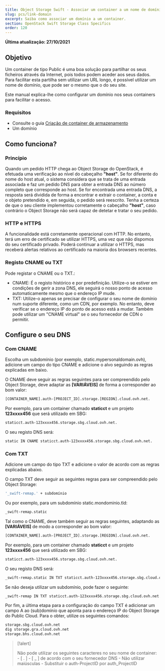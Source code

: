 ```yaml
---
title: Object Storage Swift - Associar um container a um nome de domínio
slug: pcs/link-domain
excerpt: Saiba como associar um domínio a um container.
section: OpenStack Swift Storage Class Specifics
order: 120
---
```


**Última atualização: 27/10/2021**

## Objetivo

Um container de tipo Public é uma boa solução para partilhar os seus ficheiros através da Internet, pois todos podem aceder aos seus dados. Para facilitar esta partilha sem utilizar um URL longo, é possível utilizar um nome de domínio, que pode ser o mesmo que o do seu site.

Este manual explica-lhe como configurar um domínio nos seus containers para facilitar o acesso.


### Requisitos

- Consulte o guia [Criação de container de armazenamento](https://docs.ovh.com/fr/storage/pcs/creation-de-conteneur/)
- Um domínio

## Como funciona?

### Princípio 
Quando um pedido HTTP chega ao Object Storage do OpenStack, é efetuada uma verificação ao nível do cabeçalho **"host"**. Se for diferente do nome do host atual, o sistema considera que se trata de uma entrada associada e faz um pedido DNS para obter a entrada DNS ao número completo que corresponde ao host. Se for encontrada uma entrada DNS, a resposta será dividida de forma a encontrar e extrair o container, a conta e o objeto pretendido e, em seguida, o pedido será reescrito. Tenha a certeza de que o seu cliente implementou corretamente o cabeçalho **"host"**, caso contrário o Object Storage não será capaz de detetar e tratar o seu pedido.


### HTTP e HTTPS
A funcionalidade está corretamente operacional com HTTP. No entanto, terá um erro de certificado se utilizar HTTPS, uma vez que não dispomos do seu certificado privado. Poderá continuar a utilizar o HTTPS, mas receberá alertas relativos ao certificado na maioria dos browsers recentes.


### Registo CNAME ou TXT
Pode registar o CNAME ou o TXT.:

- CNAME: É o registo histórico e por predefinição. Utilize-o se estiver em condições de gerir a zona DNS, ele seguirá o nosso ponto de acesso automaticamente mesmo que o endereço IP mude.
- TXT: Utilize-o apenas se precisar de configurar o seu nome de domínio num suporte diferente, como um CDN, por exemplo. No entanto, deve verificar se o endereço IP do ponto de acesso está a mudar. Também pode utilizar um "CNAME virtual" se o seu fornecedor de CDN o permitir.


## Configure o seu DNS

### Com CNAME
Escolha um subdomínio (por exemplo, static.mypersonaldomain.ovh), adicione um campo do tipo CNAME e adicione o alvo seguindo as regras explicadas em baixo.

O CNAME deve seguir as regras seguintes para ser compreendido pelo Object Storage, deve adaptar as **\[VARIÁVEIS]** de forma a corresponder ao bom valor:


```bash
[CONTAINER_NAME].auth-[PROJECT_ID].storage.[REGION].cloud.ovh.net.
```

Por exemplo, para um container chamado **staticct** e um projeto **123xxxx456** que será utilizado em SBG:


```bash
staticct.auth-123xxxx456.storage.sbg.cloud.ovh.net.
```

O seu registo DNS será:


```bash
static IN CNAME staticct.auth-123xxxx456.storage.sbg.cloud.ovh.net.
```


### Com TXT
Adicione um campo do tipo TXT e adicione o valor de acordo com as regras explicadas abaixo.

O campo TXT deve seguir as seguintes regras para ser compreendido pelo Object Storage:


```bash
'_swift-remap.' + subdomínio
```

Ou por exemplo, para um subdomínio static.mondominio.tld:


```bash
_swift-remap.static
```

Tal como o CNAME, deve também seguir as regras seguintes, adaptando as **\[VARIÁVEIS]** de modo a corresponder ao bom valor:


```bash
[CONTAINER_NAME].auth-[PROJECT_ID].storage.[REGION].cloud.ovh.net.
```

Por exemplo, para um container chamado **staticct** e um projeto **123xxxx456** que será utilizado em SBG:


```bash
staticct.auth-123xxxx456.storage.sbg.cloud.ovh.net.
```

O seu registo DNS será:


```bash
_swift-remap.static IN TXT staticct.auth-123xxxx456.storage.sbg.cloud.ovh.net.
```

Se não deseja utilizar um subdomínio, pode fazer o seguinte:


```bash
_swift-remap IN TXT staticct.auth-123xxxx456.storage.sbg.cloud.ovh.net.
```

Por fim, a última etapa para a configuração do campo TXT é adicionar um campo A ao (sub)domínio que aponta para o endereço IP do Object Storage do Public Cloud. Para o obter, utilize os seguintes comandos:


```bash
storage.sbg.cloud.ovh.net
dig storage.gra.cloud.ovh.net
storage.bhs.cloud.ovh.net
```



> [!alert]
>
> Não pode utilizar os seguintes caracteres no seu nome de container:
> \- [ . ]
> \- [ _ ] de acordo com o seu fornecedor DNS
> \- Não utilizar maiúsculas
> \- Substituir o auth-ProjectID por auth_ProjectID
>
